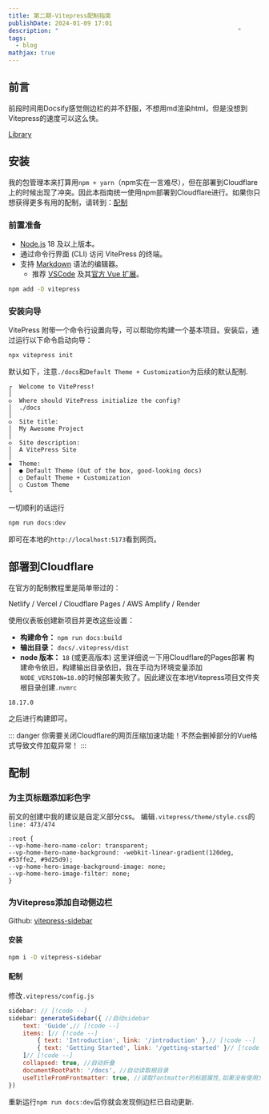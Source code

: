 ```yaml
---
title: 第二期-Vitepress配制指南
publishDate: 2024-01-09 17:01
description: "                                                  "
tags:
  - blog
mathjax: true
---
```

## 前言
前段时间用Docsify感觉侧边栏的并不舒服，不想用md渲染html，但是没想到Vitepress的速度可以这么快。

[Library](https://lib.asyncx.top)
## 安装
我的包管理本来打算用`npm + yarn`（npm实在一言难尽），但在部署到Cloudflare上的时候出现了冲突。因此本指南统一使用npm部署到Cloudflare进行。如果你只想获得更多有用的配制，请转到：[配制](#配制)
### 前置准备
- [Node.js](https://nodejs.org/) 18 及以上版本。
- 通过命令行界面 (CLI) 访问 VitePress 的终端。
- 支持 [Markdown](https://en.wikipedia.org/wiki/Markdown) 语法的编辑器。
    - 推荐 [VSCode](https://code.visualstudio.com/) 及其[官方 Vue 扩展](https://marketplace.visualstudio.com/items?itemName=Vue.volar)。

```sh
npm add -D vitepress
```

### 安装向导

VitePress 附带一个命令行设置向导，可以帮助你构建一个基本项目。安装后，通过运行以下命令启动向导：
```sh
npx vitepress init
```
默认如下，注意`./docs`和`Default Theme + Customization`为后续的默认配制.
```
┌  Welcome to VitePress!
│
◇  Where should VitePress initialize the config?
│  ./docs
│
◇  Site title:
│  My Awesome Project
│
◇  Site description:
│  A VitePress Site
│
◆  Theme:
│  ● Default Theme (Out of the box, good-looking docs)
│  ○ Default Theme + Customization
│  ○ Custom Theme
└
```
一切顺利的话运行
```sh
npm run docs:dev
```
即可在本地的`http://localhost:5173`看到网页。
## 部署到Cloudflare
在官方的配制教程里是简单带过的：

Netlify / Vercel / Cloudflare Pages / AWS Amplify / Render[​](https://vitepress.dev/zh/guide/deploy#netlify-vercel-cloudflare-pages-aws-amplify-render)

使用仪表板创建新项目并更改这些设置：

- **构建命令：** `npm run docs:build`
- **输出目录：** `docs/.vitepress/dist`
- **node 版本：** `18` (或更高版本)
这里详细说一下用Cloudflare的Pages部署
构建命令依旧，构建输出目录依旧，我在手动为环境变量添加`NODE_VERSION=18.0`的时候部署失败了。因此建议在本地Vitepress项目文件夹根目录创建`.nvmrc`
```
18.17.0
```
之后进行构建即可。

::: danger
你需要关闭Cloudflare的网页压缩加速功能！不然会删掉部分的Vue格式导致文件加载异常！
:::
## 配制
### 为主页标题添加彩色字
前文的创建中我的建议是自定义部分css。
编辑`.vitepress/theme/style.css`的`line: 473/474`
```css{2-3}
:root {
--vp-home-hero-name-color: transparent;
--vp-home-hero-name-background: -webkit-linear-gradient(120deg, #53ffe2, #9d25d9); 
--vp-home-hero-image-background-image: none;
--vp-home-hero-image-filter: none;
}
```

### 为Vitepress添加自动侧边栏

Github: [vitepress-sidebar](https://github.com/jooy2/vitepress-sidebar)
#### 安装

```sh
npm i -D vitepress-sidebar
```
#### 配制
修改`.vitepress/config.js`

```js
sidebar: // [!code --]
sidebar: generateSidebar({ //自动sidebar
	text: 'Guide',// [!code --]
	items: [// [!code --]
		{ text: 'Introduction', link: '/introduction' },// [!code --]
		{ text: 'Getting Started', link: '/getting-started' }// [!code --]
	]// [!code --]
	collapsed: true, //自动折叠
	documentRootPath: '/docs', //自动读取根目录
	useTitleFromFrontmatter: true, //读取fontmatter的标题属性,如果没有使用文件名
})
```
重新运行`npm run docs:dev`后你就会发现侧边栏已自动更新.


